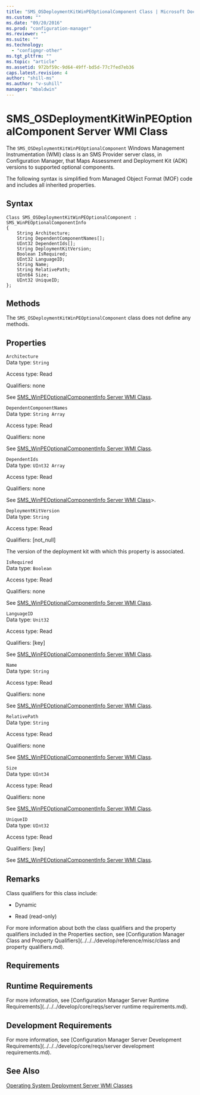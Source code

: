 ```yaml
---
title: "SMS_OSDeploymentKitWinPEOptionalComponent Class | Microsoft Docs"
ms.custom: ""
ms.date: "09/20/2016"
ms.prod: "configuration-manager"
ms.reviewer: ""
ms.suite: ""
ms.technology:
  - "configmgr-other"
ms.tgt_pltfrm: ""
ms.topic: "article"
ms.assetid: 972bf59c-9d64-49ff-bd5d-77c7fed7eb36
caps.latest.revision: 4
author: "shill-ms"
ms.author: "v-suhill"
manager: "mbaldwin"
---
```

# SMS_OSDeploymentKitWinPEOptionalComponent Server WMI Class
The `SMS_OSDeploymentKitWinPEOptionalComponent` Windows Management Instrumentation (WMI) class is an SMS Provider server class, in Configuration Manager, that Maps Assessment and Deployment Kit (ADK) versions to supported optional components.  

 The following syntax is simplified from Managed Object Format (MOF) code and includes all inherited properties.  

## Syntax  

```  
Class SMS_OSDeploymentKitWinPEOptionalComponent : SMS_WinPEOptionalComponentInfo  
{  
    String Architecture;  
    String DependentComponentNames[];  
    UInt32 DependentIds[];  
    String DeploymentKitVersion;  
    Boolean IsRequired;  
    UInt32 LanguageID;  
    String Name;  
    String RelativePath;  
    UInt64 Size;  
    UInt32 UniqueID;  
};  

```  

## Methods  
 The `SMS_OSDeploymentKitWinPEOptionalComponent`  class does not define any methods.  

## Properties  
 `Architecture`  
 Data type: `String`  

 Access type: Read  

 Qualifiers: none  

 See [SMS_WinPEOptionalComponentInfo Server WMI Class](../../../develop/reference/osd/sms_winpeoptionalcomponentinfo-server-wmi-class.md).  

 `DependentComponentNames`  
 Data type: `String Array`  

 Access type: Read  

 Qualifiers: none  

 See [SMS_WinPEOptionalComponentInfo Server WMI Class](../../../develop/reference/osd/sms_winpeoptionalcomponentinfo-server-wmi-class.md).  

 `DependentIds`  
 Data type: `UInt32 Array`  

 Access type: Read  

 Qualifiers: none  

 See [SMS_WinPEOptionalComponentInfo Server WMI Class](../../../develop/reference/osd/sms_winpeoptionalcomponentinfo-server-wmi-class.md)>.  

 `DeploymentKitVersion`  
 Data type: `String`  

 Access type: Read  

 Qualifiers: [not_null]  

 The version of the deployment kit with which this property is associated.  

 `IsRequired`  
 Data type: `Boolean`  

 Access type: Read  

 Qualifiers: none  

 See [SMS_WinPEOptionalComponentInfo Server WMI Class](../../../develop/reference/osd/sms_winpeoptionalcomponentinfo-server-wmi-class.md).  

 `LanguageID`  
 Data type: `Unit32`  

 Access type: Read  

 Qualifiers: [key]  

 See [SMS_WinPEOptionalComponentInfo Server WMI Class](../../../develop/reference/osd/sms_winpeoptionalcomponentinfo-server-wmi-class.md).  

 `Name`  
 Data type: `String`  

 Access type: Read  

 Qualifiers: none  

 See [SMS_WinPEOptionalComponentInfo Server WMI Class](../../../develop/reference/osd/sms_winpeoptionalcomponentinfo-server-wmi-class.md).  

 `RelativePath`  
 Data type: `String`  

 Access type: Read  

 Qualifiers: none  

 See [SMS_WinPEOptionalComponentInfo Server WMI Class](../../../develop/reference/osd/sms_winpeoptionalcomponentinfo-server-wmi-class.md).  

 `Size`  
 Data type: `UInt34`  

 Access type: Read  

 Qualifiers: none  

 See [SMS_WinPEOptionalComponentInfo Server WMI Class](../../../develop/reference/osd/sms_winpeoptionalcomponentinfo-server-wmi-class.md).  

 `UniqueID`  
 Data type: `UInt32`  

 Access type: Read  

 Qualifiers: [key]  

 See [SMS_WinPEOptionalComponentInfo Server WMI Class](../../../develop/reference/osd/sms_winpeoptionalcomponentinfo-server-wmi-class.md).  

## Remarks  
 Class qualifiers for this class include:  

-   Dynamic  

-   Read (read-only)  

 For more information about both the class qualifiers and the property qualifiers included in the Properties section, see [Configuration Manager Class and Property Qualifiers](../../../develop/reference/misc/class and property qualifiers.md).  

## Requirements  

## Runtime Requirements  
 For more information, see [Configuration Manager Server Runtime Requirements](../../../develop/core/reqs/server runtime requirements.md).  

## Development Requirements  
 For more information, see [Configuration Manager Server Development Requirements](../../../develop/core/reqs/server development requirements.md).  

## See Also  
 [Operating System Deployment Server WMI Classes](../../../develop/reference/osd/operating-system-deployment-server-wmi-classes.md)
